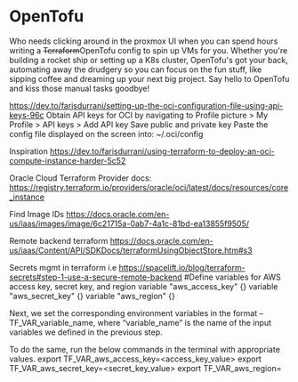 # OpenTofu

Who needs clicking around in the proxmox UI when you can spend hours writing a ~~Terraform~~OpenTofu config to spin up VMs for you. Whether you're building a rocket ship or setting up a K8s cluster, OpenTofu's got your back, automating away the drudgery so you can focus on the fun stuff, like sipping coffee and dreaming up your next big project. Say hello to OpenTofu and kiss those manual tasks goodbye!


https://dev.to/farisdurrani/setting-up-the-oci-configuration-file-using-api-keys-96c
Obtain API keys for OCI by navigating to Profile picture > My Profile > API keys > Add API key
Save public and private key
Paste the config file displayed on the screen into: ~/.oci/config

Inspiration
https://dev.to/farisdurrani/using-terraform-to-deploy-an-oci-compute-instance-harder-5c52

Oracle Cloud Terraform Provider docs: 
https://registry.terraform.io/providers/oracle/oci/latest/docs/resources/core_instance

Find Image IDs
https://docs.oracle.com/en-us/iaas/images/image/6c21715a-0ab7-4a1c-81bd-ea13855f9505/


Remote backend terraform
https://docs.oracle.com/en-us/iaas/Content/API/SDKDocs/terraformUsingObjectStore.htm#s3


Secrets mgmt in terraform i.e https://spacelift.io/blog/terraform-secrets#step-1-use-a-secure-remote-backend
#Define variables for AWS access key, secret key, and region
variable "aws_access_key" {}
variable "aws_secret_key" {}
variable "aws_region" {}

Next, we set the corresponding environment variables in the format – TF_VAR_variable_name, where “variable_name” is the name of the input variables we defined in the previous step.

To do the same, run the below commands in the terminal with appropriate values.
export TF_VAR_aws_access_key=<access_key_value>
export TF_VAR_aws_secret_key=<secret_key_value>
export TF_VAR_aws_region=<region>        


